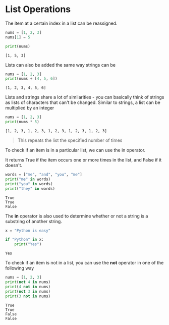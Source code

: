 # List Operations
The item at a certain index in a list can be reassigned.

```python
nums = [1, 2, 3]
nums[1] = 5

print(nums)
```
```
[1, 5, 3]
```

Lists can also be added the same way strings can be

```python
nums = [1, 2, 3]
print(nums + [4, 5, 6])
```
```
[1, 2, 3, 4, 5, 6]
```

Lists and strings share a lot of similarities - you can basically think of strings as lists of characters that can't be changed.
Similar to strings, a list can be multiplied by an integer

```python
nums = [1, 2, 3]
print(nums * 5)
```
```
[1, 2, 3, 1, 2, 3, 1, 2, 3, 1, 2, 3, 1, 2, 3]
```

> This repeats the list the specified number of times


To check if an item is in a particular list, we can use the in operator.

It returns True if the item occurs one or more times in the list, and False if it doesn't.

```python
words = ["me", "and", "you", "me"]
print("me" in words)
print("you" in words)
print("they" in words)
```
```
True
True
False
```

The **in** operator is also used to determine whether or not a string is a substring of another string.

```python
x = "Python is easy"

if "Python" in x:
    print("Yes")
```
```
Yes
```

To check if an item is not in a list, you can use the **not** operator in one of the following way

```python
nums = [1, 2, 3]
print(not 4 in nums)
print(4 not in nums)
print(not 3 in nums)
print(3 not in nums)
```
```
True
True
False
False
```

